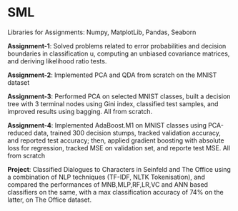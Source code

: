 # SML
Libraries for Assignments: Numpy, MatplotLib, Pandas, Seaborn

**Assignment-1**:
Solved problems related to error probabilities and decision boundaries in classification u, computing an unbiased covariance matrices, and deriving likelihood ratio tests.

**Assignment-2**:
Implemented PCA and QDA from scratch on the MNIST dataset

**Assignment-3**:
Performed PCA on selected MNIST classes, built a decision tree with 3 terminal nodes using Gini index, classified test samples, and improved results using bagging. All from scratch.

**Assignment-4**:
Implemented AdaBoost.M1 on MNIST classes using PCA-reduced data, trained 300 decision stumps, tracked validation accuracy, and reported test accuracy; then, applied gradient boosting with absolute loss for regression, tracked MSE on validation set, and reporte test MSE. All from scratch

**Project**:
Classified Dialogues to Characters in Seinfeld and The Office using a combination of NLP techniques (TF-IDF, NLTK Tokenisation), and compared the performances of MNB,MLP,RF,LR,VC and ANN based classifiers on the same, with a max classification accuracy of 74% on the latter, on The Office dataset.
